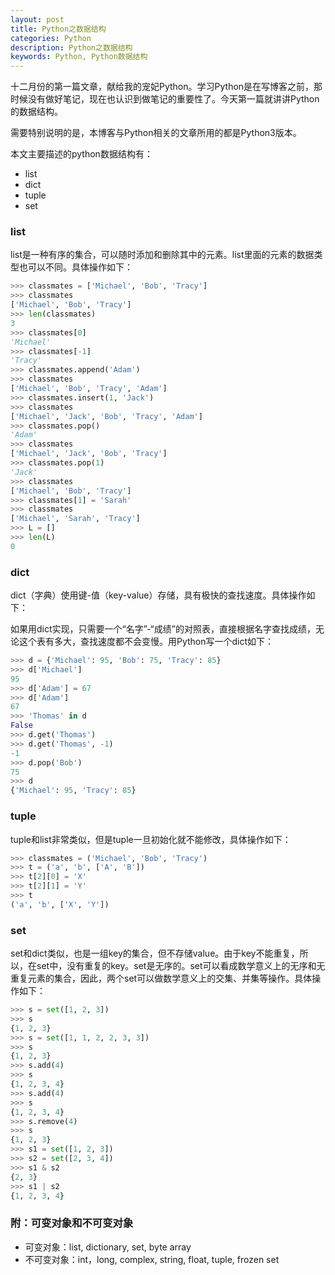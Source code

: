 ```yaml
---
layout: post
title: Python之数据结构
categories: Python
description: Python之数据结构
keywords: Python, Python数据结构
---
```


十二月份的第一篇文章，献给我的宠妃Python。学习Python是在写博客之前，那时候没有做好笔记，现在也认识到做笔记的重要性了。今天第一篇就讲讲Python的数据结构。

需要特别说明的是，本博客与Python相关的文章所用的都是Python3版本。

本文主要描述的python数据结构有：

- list
- dict
- tuple
- set

### list

list是一种有序的集合，可以随时添加和删除其中的元素。list里面的元素的数据类型也可以不同。具体操作如下：

```python
>>> classmates = ['Michael', 'Bob', 'Tracy']
>>> classmates
['Michael', 'Bob', 'Tracy']
>>> len(classmates)
3
>>> classmates[0]
'Michael'
>>> classmates[-1]
'Tracy'
>>> classmates.append('Adam')
>>> classmates
['Michael', 'Bob', 'Tracy', 'Adam']
>>> classmates.insert(1, 'Jack')
>>> classmates
['Michael', 'Jack', 'Bob', 'Tracy', 'Adam']
>>> classmates.pop()
'Adam'
>>> classmates
['Michael', 'Jack', 'Bob', 'Tracy']
>>> classmates.pop(1)
'Jack'
>>> classmates
['Michael', 'Bob', 'Tracy']
>>> classmates[1] = 'Sarah'
>>> classmates
['Michael', 'Sarah', 'Tracy']
>>> L = []
>>> len(L)
0
```

### dict

dict（字典）使用键-值（key-value）存储，具有极快的查找速度。具体操作如下：

如果用dict实现，只需要一个“名字”-“成绩”的对照表，直接根据名字查找成绩，无论这个表有多大，查找速度都不会变慢。用Python写一个dict如下：

```python
>>> d = {'Michael': 95, 'Bob': 75, 'Tracy': 85}
>>> d['Michael']
95
>>> d['Adam'] = 67
>>> d['Adam']
67
>>> 'Thomas' in d
False
>>> d.get('Thomas')
>>> d.get('Thomas', -1)
-1
>>> d.pop('Bob')
75
>>> d
{'Michael': 95, 'Tracy': 85}
```

### tuple

tuple和list非常类似，但是tuple一旦初始化就不能修改，具体操作如下：

```python
>>> classmates = ('Michael', 'Bob', 'Tracy')
>>> t = ('a', 'b', ['A', 'B'])
>>> t[2][0] = 'X'
>>> t[2][1] = 'Y'
>>> t
('a', 'b', ['X', 'Y'])
```

### set

set和dict类似，也是一组key的集合，但不存储value。由于key不能重复，所以，在set中，没有重复的key。set是无序的。set可以看成数学意义上的无序和无重复元素的集合，因此，两个set可以做数学意义上的交集、并集等操作。具体操作如下：

```python
>>> s = set([1, 2, 3])
>>> s
{1, 2, 3}
>>> s = set([1, 1, 2, 2, 3, 3])
>>> s
{1, 2, 3}
>>> s.add(4)
>>> s
{1, 2, 3, 4}
>>> s.add(4)
>>> s
{1, 2, 3, 4}
>>> s.remove(4)
>>> s
{1, 2, 3}
>>> s1 = set([1, 2, 3])
>>> s2 = set([2, 3, 4])
>>> s1 & s2
{2, 3}
>>> s1 | s2
{1, 2, 3, 4}
```

### 附：可变对象和不可变对象

- 可变对象：list, dictionary, set, byte array
- 不可变对象：int，long, complex, string, float, tuple, frozen set